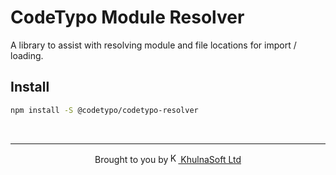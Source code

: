 # CodeTypo Module Resolver

A library to assist with resolving module and file locations for import / loading.

## Install

```sh
npm install -S @codetypo/codetypo-resolver
```

<!--- @@inject: ../../static/footer.md --->

<br/>

---

<p align="center">Brought to you by<a href="https://khulnasoft.com" title="KhulnaSoft Ltd"><img width="16" alt="KhulnaSoft Ltd Logo" src="https://i.imgur.com/CyduuVY.png" /> KhulnaSoft Ltd</a></p>

<!--- @@inject-end: ../../static/footer.md --->
